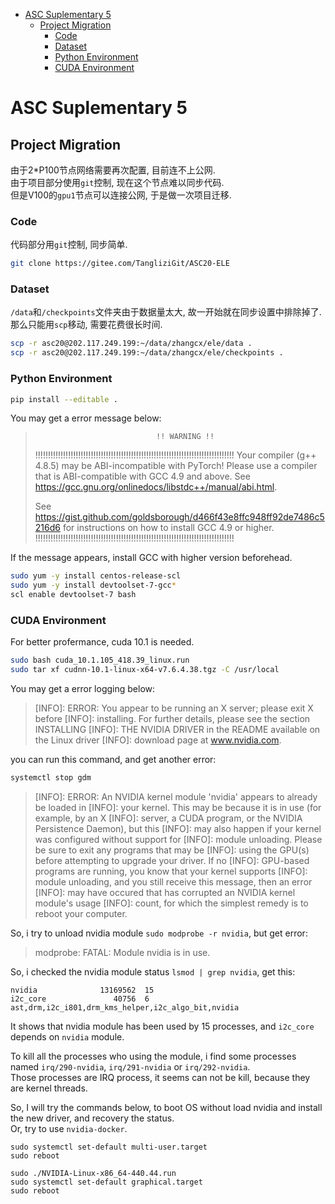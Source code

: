 
<!-- vim-markdown-toc Marked -->

* [ASC Suplementary 5](#asc-suplementary-5)
    * [Project Migration](#project-migration)
        * [Code](#code)
        * [Dataset](#dataset)
        * [Python Environment](#python-environment)
        * [CUDA Environment](#cuda-environment)

<!-- vim-markdown-toc -->

# ASC Suplementary 5 

## Project Migration

由于2\*P100节点网络需要再次配置, 目前连不上公网.  
由于项目部分使用`git`控制, 现在这个节点难以同步代码.  
但是V100的`gpu1`节点可以连接公网, 于是做一次项目迁移.  

### Code

代码部分用`git`控制, 同步简单.  
```bash
git clone https://gitee.com/TangliziGit/ASC20-ELE
```


### Dataset 

`/data`和`/checkpoints`文件夹由于数据量太大, 故一开始就在同步设置中排除掉了.  
那么只能用`scp`移动, 需要花费很长时间.  
```bash
scp -r asc20@202.117.249.199:~/data/zhangcx/ele/data .
scp -r asc20@202.117.249.199:~/data/zhangcx/ele/checkpoints .
```

### Python Environment

```bash 
pip install --editable .
```

You may get a error message below:  

>                                !! WARNING !!
>    
>    !!!!!!!!!!!!!!!!!!!!!!!!!!!!!!!!!!!!!!!!!!!!!!!!!!!!!!!!!!!!!!!!!!!!!!!!!!!!!!!
>    Your compiler (g++ 4.8.5) may be ABI-incompatible with PyTorch!
>    Please use a compiler that is ABI-compatible with GCC 4.9 and above.
>    See https://gcc.gnu.org/onlinedocs/libstdc++/manual/abi.html.
>    
>    See https://gist.github.com/goldsborough/d466f43e8ffc948ff92de7486c5216d6
>    for instructions on how to install GCC 4.9 or higher.
>    !!!!!!!!!!!!!!!!!!!!!!!!!!!!!!!!!!!!!!!!!!!!!!!!!!!!!!!!!!!!!!!!!!!!!!!!!!!!!!!

If the message appears, install GCC with higher version beforehead.  
```bash
sudo yum -y install centos-release-scl
sudo yum -y install devtoolset-7-gcc*
scl enable devtoolset-7 bash
```


### CUDA Environment 

For better profermance, cuda 10.1 is needed.  
```bash
sudo bash cuda_10.1.105_418.39_linux.run
sudo tar xf cudnn-10.1-linux-x64-v7.6.4.38.tgz -C /usr/local
```

You may get a error logging below:  
> [INFO]: ERROR: You appear to be running an X server; please exit X before
> [INFO]:        installing.  For further details, please see the section INSTALLING
> [INFO]:        THE NVIDIA DRIVER in the README available on the Linux driver
> [INFO]:        download page at www.nvidia.com.

you can run this command, and get another error:  
```bash 
systemctl stop gdm
```

> [INFO]: ERROR: An NVIDIA kernel module 'nvidia' appears to already be loaded in
> [INFO]:        your kernel.  This may be because it is in use (for example, by an X
> [INFO]:        server, a CUDA program, or the NVIDIA Persistence Daemon), but this
> [INFO]:        may also happen if your kernel was configured without support for
> [INFO]:        module unloading.  Please be sure to exit any programs that may be
> [INFO]:        using the GPU(s) before attempting to upgrade your driver.  If no
> [INFO]:        GPU-based programs are running, you know that your kernel supports
> [INFO]:        module unloading, and you still receive this message, then an error
> [INFO]:        may have occured that has corrupted an NVIDIA kernel module's usage
> [INFO]:        count, for which the simplest remedy is to reboot your computer.

So, i try to unload nvidia module `sudo modprobe -r nvidia`, but get error:  
> modprobe: FATAL: Module nvidia is in use.

So, i checked the nvidia module status `lsmod | grep nvidia`, get this:  
```
nvidia              13169562  15 
i2c_core               40756  6 ast,drm,i2c_i801,drm_kms_helper,i2c_algo_bit,nvidia
```
It shows that nvidia module has been used by 15 processes, and `i2c_core` depends on `nvidia` module.  

To kill all the processes who using the module, i find some processes named `irq/290-nvidia`, `irq/291-nvidia` or `irq/292-nvidia`.  
Those processes are IRQ process, it seems can not be kill, because they are kernel threads.  

So, I will try the commands below, to boot OS without load nvidia and install the new driver, and recovery the status.  
Or, try to use `nvidia-docker`.  
```
sudo systemctl set-default multi-user.target
sudo reboot

sudo ./NVIDIA-Linux-x86_64-440.44.run
sudo systemctl set-default graphical.target
sudo reboot
```
